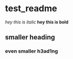 # test_readme

_hey this is italic_
**hey this is bold**

## smaller heading

### even smaller h3ad1ng


